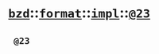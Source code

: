 # [`bzd`](../../../../index.md)::[`format`](../../../index.md)::[`impl`](../../index.md)::[`@23`](../index.md)

## ` @23`

